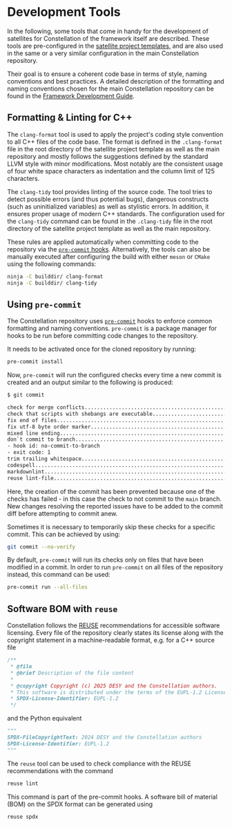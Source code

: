 # Development Tools

In the following, some tools that come in handy for the development of satellites for Constellation of the framework itself
are described. These tools are pre-configured in the [satellite project templates](../tutorials/templates.md), and are also
used in the same or a very similar configuration in the main Constellation repository.

Their goal is to ensure a coherent code base in terms of style, naming conventions and best practices.
A detailed description of the formatting and naming conventions chosen for the main Constellation repository can be found in the [Framework Development Guide](/framework_reference/naming).

## Formatting & Linting for C++

The `clang-format` tool is used to apply the project's coding style convention to all C++ files of the code base.
The format is defined in the `.clang-format` file in the root directory of the satellite project template as well as the main repository and mostly follows the suggestions defined by the standard LLVM style with minor modifications.
Most notably are the consistent usage of four white space characters as indentation and the column limit of 125 characters.

The `clang-tidy` tool provides linting of the source code.
The tool tries to detect possible errors (and thus potential bugs), dangerous constructs (such as uninitialized variables) as well as stylistic errors.
In addition, it ensures proper usage of modern C++ standards.
The configuration used for the `clang-tidy` command can be found in the `.clang-tidy` file in the root directory of the satellite project template as well as the main repository.

These rules are applied automatically when committing code to the repository via the [`pre-commit` hooks](#using-pre-commit).
Alternatively, the tools can also be manually executed after configuring the build with either `meson` or `CMake` using the following commands:

```sh
ninja -C builddir/ clang-format
ninja -C builddir/ clang-tidy
```

## Using `pre-commit`

The Constellation repository uses [`pre-commit`](https://pre-commit.com/) hooks to enforce common formatting and naming conventions.
`pre-commit` is a package manager for hooks to be run before committing code changes to the repository.

It needs to be activated once for the cloned repository by running:

```sh
pre-commit install
```

Now, `pre-commit` will run the configured checks every time a new commit is created and an output similar to the following is produced:

```sh
$ git commit

check for merge conflicts................................................Passed
check that scripts with shebangs are executable..........................Passed
fix end of files.........................................................Passed
fix utf-8 byte order marker..............................................Passed
mixed line ending........................................................Passed
don`t commit to branch...................................................Failed
- hook id: no-commit-to-branch
- exit code: 1
trim trailing whitespace.................................................Passed
codespell................................................................Passed
markdownlint.............................................................Passed
reuse lint-file..........................................................Passed
```

Here, the creation of the commit has been prevented because one of the checks has failed - in this case the check to not commit to the `main` branch.
New changes resolving the reported issues have to be added to the commit diff before attempting to commit anew.

Sometimes it is necessary to temporarily skip these checks for a specific commit.
This can be achieved by using:

```sh
git commit --no-verify
```

By default, `pre-commit` will run its checks only on files that have been modified in a commit.
In order to run `pre-commit` on all files of the repository instead, this command can be used:

```sh
pre-commit run --all-files
```

## Software BOM with `reuse`

Constellation follows the [REUSE](https://reuse.software/) recommendations for accessible software licensing.
Every file of the repository clearly states its license along with the copyright statement in a machine-readable format, e.g. for a C++ source file

```cpp
/**
 * @file
 * @brief Description of the file content
 *
 * @copyright Copyright (c) 2025 DESY and the Constellation authors.
 * This software is distributed under the terms of the EUPL-1.2 License, copied verbatim in the file "LICENSE.md".
 * SPDX-License-Identifier: EUPL-1.2
 */
```

and the Python equivalent

```py
"""
SPDX-FileCopyrightText: 2024 DESY and the Constellation authors
SPDX-License-Identifier: EUPL-1.2
"""
```

The `reuse` tool can be used to check compliance with the REUSE recommendations with the command

```sh
reuse lint
```

This command is part of the pre-commit hooks. A software bill of material (BOM) on the SPDX format can be generated using

```sh
reuse spdx
```
